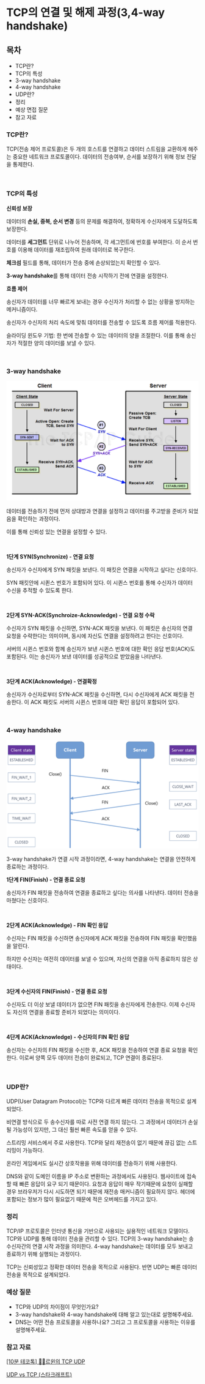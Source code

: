 # TCP의 연결 및 해제 과정(3,4-way handshake)

## 목차

* TCP란?
* TCP의 특성 
* 3-way handshake
* 4-way handshake
* UDP란?
* 정리 
* 예상 면접 질문 
* 참고 자료 

### TCP란? 
TCP(전송 제어 프로토콜)은 두 개의 호스트를 연결하고 데이터 스트림을 교환하게 해주는 중요한 네트워크 프로토콜이다. 
데이터의 전송여부, 순서를 보장하기 위해 정보 전달을 통제한다. 

<br>

### TCP의 특성 

**신뢰성 보장**

데이터의 **손실, 중복, 순서 변경** 등의 문제를 해결하여, 정확하게 수신자에게 도달하도록 보장한다. 

데이터를 **세그먼트** 단위로 나누어 전송하며, 각 세그먼트에 번호를 부여한다. 이 순서 번호를 이용해 데이터를 재조립하여 원래 데이터로 복구한다. 

**체크섬** 필드를 통해, 데이터가 전송 중에 손상되었는지 확인할 수 있다. 

**3-way handshake**를 통해 데이터 전송 시작하기 전에 연결을 설정한다. 

**흐름 제어**

송신자가 데이터를 너무 빠르게 보내는 경우 수신자가 처리할 수 없는 상황을 방지하는 메커니즘이다. 

송신자가 수신자의 처리 속도에 맞춰 데이터를 전송할 수 있도록 흐름 제어를 적용한다.

슬라이딩 윈도우 기법: 한 번에 전송할 수 있는 데이터의 양을 조절한다. 이를 통해 송신자가 적절한 양의 데이터를 보낼 수 있다.

<br>

### 3-way handshake

![](/Network/img/network_3_way_handshake.png)

데이터를 전송하기 전에 먼저 상대방과 연결을 설정하고 데이터를 주고받을 준비가 되었음을 확인하는 과정이다.  

이를 통해 신뢰성 있는 연결을 설정할 수 있다. 

<br>

**1단계 SYN(Synchronize) - 연결 요청**

송신자가 수신자에게 SYN 패킷을 보낸다. 이 패킷은 연결을 시작하고 싶다는 신호이다. 

SYN 패킷안에 시퀸스 번호가 포함되어 있다. 이 시퀸스 번호를 통해 수신자가 데이터 수신을 추적할 수 있도록 한다. 

<br>

**2단계 SYN-ACK(Synchroize-Acknowledge) - 연결 요청 수락**

수신자가 SYN 패킷을 수신하면, SYN-ACK 패킷을 보낸다. 이 패킷은 송신자의 연결 요청을 수락한다는 의미이며, 
동시에 자신도 연결을 설정하려고 한다는 신호이다. 

서버의 시퀸스 번호와 함께 송신자가 보낸 시퀸스 번호에 대한 확인 응답 번호(ACK)도 포함된다.
이는 송신자가 보낸 데이터를 성공적으로 받았음을 나타낸다. 

<br>

**3단계 ACK(Acknowledge) - 연결확정**

송신자가 수신자로부터 SYN-ACK 패킷을 수신하면, 다시 수신자에게 ACK 패킷을 전송한다. 
이 ACK 패킷도 서버의 시퀸스 번호에 대한 확인 응답이 포함되어 있다. 

<br>

### 4-way handshake
![](/Network/img/network_4_way_handshake.png)

3-way handshake가 연결 시작 과정이라면, 4-way handshake는 연결을 안전하게 종료하는 과정이다. 

**1단계 FIN(Finish) - 연결 종료 요청**

송신자가 FIN 패킷을 전송하여 연결을 종료하고 싶다는 의사를 나타낸다. 데이터 전송을 마쳤다는 신호이다. 

<br>

**2단계 ACK(Acknowledge) - FIN 확인 응답**

수신자는 FIN 패킷을 수신하면 송신자에게 ACK 패킷을 전송하여 FIN 패킷을 확인했음을 알린다. 

하지만 수신자는 여전히 데이터를 보낼 수 있으며, 자신의 연결을 아직 종료하지 않은 상태이다. 

<br>

**3단계 수신자의 FIN(Finish) - 연결 종료 요청**

수신자도 더 이상 보낼 데이터가 없으면 FIN 패킷을 송신자에게 전송한다. 이제 수신자도 자신의 연결을 종료할 준비가 되었다는 의미이다. 

<br>

**4단계 ACK(Acknowledge) - 수신자의 FIN 확인 응답**

송신자는 수신자의 FIN 패킷을 수신한 후, ACK 패킷을 전송하여 연결 종료 요청을 확인한다. 이로써 양쪽 모두 데이터 전송이 완료되고, TCP 연결이 종료된다. 

<br>

### UDP란?

UDP(User Datagram Protocol)는 TCP와 다르게 빠른 데이터 전송을 목적으로 설계되었다. 

비연결 방식으로 두 송수신자를 따로 사전 연결 하지 않는다. 그 과정에서 데이터가 손실될 가능성이 있지만, 그 대신 훨씬 빠른 속도를 얻을 수 있다. 

스트리밍 서비스에서 주로 사용한다. TCP와 달리 재전송이 없기 때문에 끊김 없는 스트리밍이 가능하다. 

온라인 게임에서도 실시간 상호작용을 위해 데이터를 전송하기 위해 사용한다. 

DNS와 같이 도메인 이름을 IP 주소로 변환하는 과정에서도 사용된다. 웹사이트에 접속할 때 빠른 응답이 요구 되기 때문이다. 
요청과 응답이 매우 작기때문에 요청이 실패할 경우 브라우저가 다시 시도하면 되기 때문에 재전송 매커니즘이 필요하지 않다. 
헤더에 포함되는 정보가 많이 필요없기 때문에 적은 오버헤드를 가지고 있다. 


### 정리 

TCP/IP 프로토콜은 인터넷 통신을 기반으로 사용되는 실용적인 네트워크 모델이다.
TCP와 UDP를 통해 데이터 전송을 관리할 수 있다. TCP의 3-way handshake는 송수신자간의 연결 시작 과정을 의미한다.
4-way handshake는 데이터를 모두 보내고 종료하기 위해 실행되는 과정이다. 

TCP는 신뢰성있고 정확한 데이터 전송을 목적으로 사용된다. 반면 UDP는 빠른 데이터 전송을 목적으로 설계되었다. 


### 예상 질문 

* TCP와 UDP의 차이점이 무엇인가요?
* 3-way handshake와 4-way handshake에 대해 알고 있는대로 설명해주세요. 
* DNS는 어떤 전송 프로토콜을 사용하나요? 그리고 그 프로토콜을 사용하는 이유를 설명해주세요.


### 참고 자료

[[10분 테코톡] 👨‍🏫르윈의 TCP UDP](https://www.youtube.com/watch?v=ikDVGYp5dhg)


[UDP vs TCP (스타크래프트)](https://velog.io/@ghwns1007/UDP-vs-TCP-%EC%8A%A4%ED%83%80%ED%81%AC%EB%9E%98%ED%94%84%ED%8A%B8)